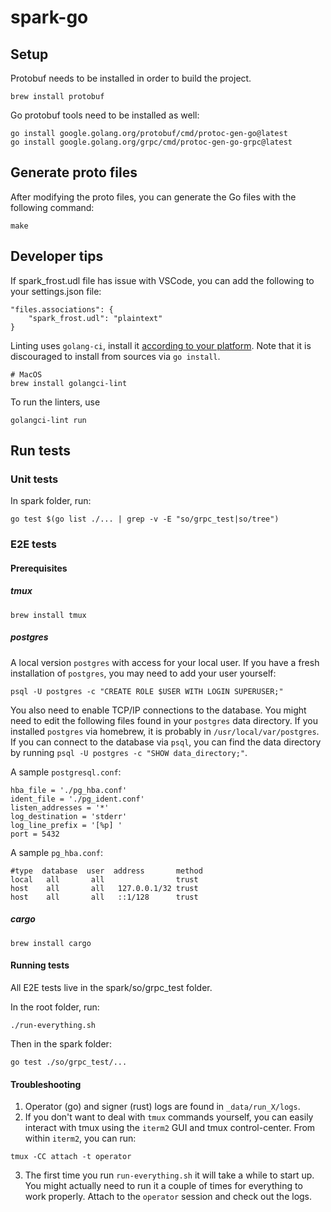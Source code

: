 # spark-go

## Setup

Protobuf needs to be installed in order to build the project.

```
brew install protobuf
```

Go protobuf tools need to be installed as well:
```
go install google.golang.org/protobuf/cmd/protoc-gen-go@latest
go install google.golang.org/grpc/cmd/protoc-gen-go-grpc@latest
```

## Generate proto files

After modifying the proto files, you can generate the Go files with the following command:

```
make
```

## Developer tips

If spark_frost.udl file has issue with VSCode, you can add the following to your settings.json file:

```
"files.associations": {
    "spark_frost.udl": "plaintext"
}
```

Linting uses `golang-ci`, install it [according to your platform](https://golangci-lint.run/welcome/install/). Note that it is discouraged to install from sources via `go install`.
```
# MacOS
brew install golangci-lint

```

To run the linters, use
```
golangci-lint run
```

## Run tests

### Unit tests

In spark folder, run:

```
go test $(go list ./... | grep -v -E "so/grpc_test|so/tree")
```

### E2E tests

#### Prerequisites

##### tmux
```brew install tmux```
##### postgres
 A local version `postgres` with access for your local user.
If you have a fresh installation of `postgres`, you may need to add your user yourself:
```
psql -U postgres -c "CREATE ROLE $USER WITH LOGIN SUPERUSER;"
```
You also need to enable TCP/IP connections to the database.
You might need to edit the following files found in your `postgres` data directory. If you installed `postgres` via homebrew, it is probably in `/usr/local/var/postgres`. If you can connect to the database via `psql`, you can find the data directory by running `psql -U postgres -c "SHOW data_directory;"`.

A sample `postgresql.conf`:
```
hba_file = './pg_hba.conf'
ident_file = './pg_ident.conf'
listen_addresses = '*'
log_destination = 'stderr'
log_line_prefix = '[%p] '
port = 5432
```
A sample `pg_hba.conf`:
```
#type  database  user  address       method
local   all       all                trust
host    all       all   127.0.0.1/32 trust
host    all       all   ::1/128      trust
```

##### cargo

```brew install cargo```

#### Running tests

All E2E tests live in the spark/so/grpc_test folder.

In the root folder, run:

```
./run-everything.sh
```

Then in the spark folder:

```
go test ./so/grpc_test/...
```

#### Troubleshooting

1. Operator (go) and signer (rust) logs are found in `_data/run_X/logs`.
2. If you don't want to deal with `tmux` commands yourself, you can easily interact with tmux using the `iterm2` GUI and tmux control-center.
From within `iterm2`, you can run:

```tmux -CC attach -t operator```

3. The first time you run `run-everything.sh` it will take a while to start up. You might actually need to run it a couple of times for everything to work properly. Attach to the `operator` session and check out the logs.
